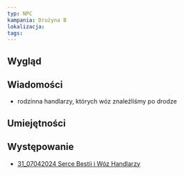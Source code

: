```yaml
---
typ: NPC
kampania: Drużyna B
lokalizacja: 
tags: 
---
```


## Wygląd

## Wiadomości
- rodzinna handlarzy, których wóz znaleźliśmy po drodze

## Umiejętności

## Występowanie
- [31_07042024 Serce Bestii i Wóz Handlarzy](../sesje/31_07042024%20Serce%20Bestii%20i%20W%C3%B3z%20Handlarzy.md)





